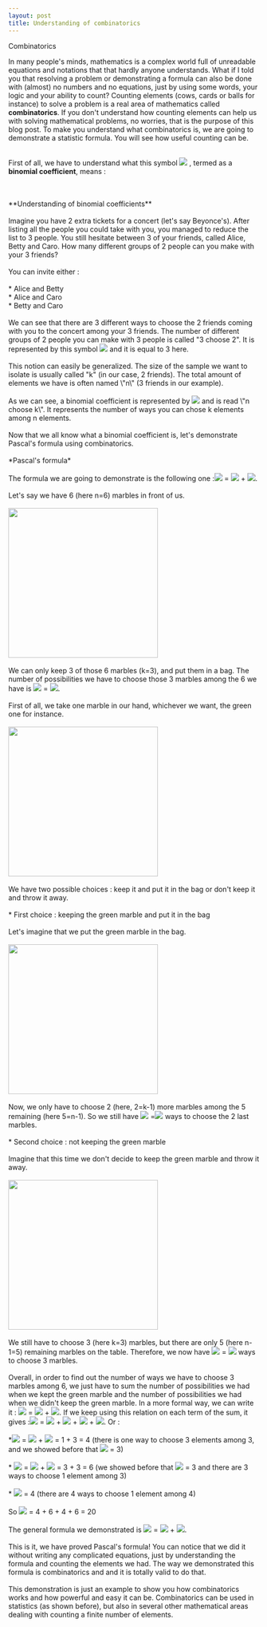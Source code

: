 ```yaml
---
layout: post
title: Understanding of combinatorics
---
```


Combinatorics

 In many people's minds, mathematics is a complex world full of unreadable equations and notations that that hardly anyone understands. What if I told you that resolving a problem or demonstrating a formula can also be done with (almost) no numbers and no equations, just by using some words, your logic and your ability to count? Counting elements (cows, cards or balls for instance) to solve a problem is a real area of mathematics called **combinatorics**. If you don't understand how counting elements can help us with solving mathematical problems, no worries, that is the purpose of this blog post. To make you understand what combinatorics is, we are going to demonstrate a statistic formula. You will see how useful counting can be.
 <br>
 <br>
 
 
First of all, we have to understand what this symbol <img src="http://latex.codecogs.com/svg.latex?{n}\choose{k}" border="0"/> , termed as a **binomial coefficient**, means :  
   
   <br>
 <br>
    **Understanding of binomial coefficients**
 <br>
 <br>
    Imagine you have 2 extra tickets for a concert (let's say Beyonce's). After listing all the people you could take with you, you managed to reduce the list to 3 people. You still hesitate between 3 of your friends, called Alice, Betty and Caro. How many different groups of 2 people can you make with your 3 friends?
 <br>
 <br>
    You can invite either :
 <br>
 <br>
    * Alice and Betty
     <br>
    * Alice and Caro 
     <br>
    * Betty and Caro
 <br>
 <br>
    We can see that there are 3 different ways to choose the 2 friends coming with you to the concert among your 3 friends. The number of different groups of 2 people you can make with 3 people is  called "3 choose 2". It is represented by this symbol <img src="http://latex.codecogs.com/svg.latex?{3}\choose{2}" border="0"/> and it is equal to 3 here.
 <br>
 <br>
    This notion can easily be generalized. The size of the sample we want to isolate is usually called "k" (in our case, 2 friends). The total amount of elements we have is often named \"n\" (3 friends in our example).
 <br>
 <br>
    As we can see, a binomial coefficient is represented by <img src="http://latex.codecogs.com/svg.latex?{n}\choose{k}" border="0"/> and is read \"n choose k\". It represents the number of ways you can chose k elements among n elements.
 <br>
 <br>
    Now that we all know what a binomial coefficient is, let's demonstrate Pascal's formula using combinatorics.
    <br>
 <br>
    *Pascal's formula*
 <br>
 <br>
    The formula we are going to demonstrate is the following one :<img src="http://latex.codecogs.com/svg.latex?{n}\choose{k}" border="0"/> = <img src="http://latex.codecogs.com/svg.latex?{n-1}\choose{k}" border="0"/> + <img src="http://latex.codecogs.com/svg.latex?{n-1}\choose{k-1}" border="0"/>.
 <br>
 <br>
    Let's say we have 6 (here n=6) marbles in front of us.
  <br>
 <br>
    <img src="https://github.ubc.ca/MDS-2019-20/DSCI_542_lab2_chahma/blob/master/Pictures/6%20circles%20beginning.JPG?raw=true\" width= "300px">

    
 <br>
 <br>
    We can only keep 3 of those 6 marbles (k=3), and put them in a bag. The number of possibilities we have to choose those 3 marbles among the 6 we have is <img src="http://latex.codecogs.com/svg.latex?{6}\choose{3}" border="0"/> = <img src="http://latex.codecogs.com/svg.latex?{n}\choose{k}" border="0"/>. 
 <br>
 <br>
    First of all, we take one marble in our hand, whichever we want, the green one for instance.
 <br>
 <br>
    <img src="https://github.ubc.ca/MDS-2019-20/DSCI_542_lab2_chahma/blob/master/Pictures/choose%20one%20marble.JPG?raw=true\" width="300px">
   <br>
 <br>
    We have two possible choices : keep it and put it in the bag or don't keep it and throw it away.
  <br>
 <br>
    * First choice : keeping the green marble and put it in the bag
     <br>
 <br>
    Let's imagine that we put the green marble in the bag.
    <br>
 <br>
    <img src="https://github.ubc.ca/MDS-2019-20/DSCI_542_lab2_chahma/blob/master/Pictures/marble%20kept.JPG?raw=true\" width="300px">
  <br>
 <br>
   Now, we only have to choose 2 (here, 2=k-1) more marbles among the 5 remaining (here 5=n-1). So we still have <img src="http://latex.codecogs.com/svg.latex?{5}\choose{2}" border="0"/> =<img src="http://latex.codecogs.com/svg.latex?{n-1}\choose{k-1}" border="0"/> ways to choose the 2 last marbles. 
     <br>
 <br>
    * Second choice : not keeping the green marble
    <br>
 <br>
    Imagine that this time we don't decide to keep the green marble and throw it away.
    <br>
 <br>
    <img src="https://github.ubc.ca/MDS-2019-20/DSCI_542_lab2_chahma/blob/master/Pictures/Marble%20not%20kept.JPG?raw=true\" width="300px"/>
 <br>
 <br>
    We still have to choose 3 (here k=3) marbles, but there are only 5 (here n-1=5) remaining marbles on the table. Therefore, we now have <img src="http://latex.codecogs.com/svg.latex?{5}\choose{3}" border="0"/> = <img src="http://latex.codecogs.com/svg.latex?{n-1}\choose{k}" border="0"/> ways to choose 3 marbles.
    
 <br>
 <br>
    Overall, in order to find out the number of ways we have to choose 3 marbles among 6, we just have to sum the number of possibilities we had when we kept the green marble and the number of possibilities we had when we didn't keep the green marble. In a more formal way, we can write it : <img src="http://latex.codecogs.com/svg.latex?{6}\choose{3}" border="0"/> = <img src="http://latex.codecogs.com/svg.latex?{5}\choose{3}" border="0"/> + <img src="http://latex.codecogs.com/svg.latex?{5}\choose{2}" border="0"/>. If we keep using this relation on each term of the sum, it gives :<img src="http://latex.codecogs.com/svg.latex?{6}\choose{3}" border="0"/> = <img src="http://latex.codecogs.com/svg.latex?{4}\choose{3}" border="0"/> + <img src="http://latex.codecogs.com/svg.latex?{4}\choose{2}" border="0"/> + <img src="http://latex.codecogs.com/svg.latex?{4}\choose{1}" border="0"/> + <img src="http://latex.codecogs.com/svg.latex?{4}\choose{2}" border="0"/>. Or :
   <br>
 <br>
    *<img src="http://latex.codecogs.com/svg.latex?{4}\choose{3}" border="0"/> = <img src="http://latex.codecogs.com/svg.latex?{3}\choose{3}" border="0"/> + <img src="http://latex.codecogs.com/svg.latex?{3}\choose{2}" border="0"/> = 1 + 3 = 4 (there is one way to choose 3 elements among 3, and we showed before that <img src="http://latex.codecogs.com/svg.latex?{3}\choose{2}" border="0"/> = 3)
     <br>
 <br>
    * <img src="http://latex.codecogs.com/svg.latex?{4}\choose{2}" border="0"/> = <img src="http://latex.codecogs.com/svg.latex?{3}\choose{3}" border="0"/> + <img src="http://latex.codecogs.com/svg.latex?{3}\choose{1}" border="0"/> = 3 + 3 = 6 (we showed before that <img src="http://latex.codecogs.com/svg.latex?{3}\choose{2}" border="0"/> = 3 and there are 3 ways to choose 1 element among 3)
     <br>
 <br>
    * <img src="http://latex.codecogs.com/svg.latex?{4}\choose{1}" border="0"/> = 4 (there are 4 ways to choose 1 element among 4) 
    <br>
 <br>
    So <img src="http://latex.codecogs.com/svg.latex?{6}\choose{3}" border="0"/> = 4 + 6 + 4 + 6 = 20 
   <br>
 <br>
    The general formula we demonstrated is <img src="http://latex.codecogs.com/svg.latex?{n}\choose{k}" border="0"/> = <img src="http://latex.codecogs.com/svg.latex?{n-1}\choose{k-1}" border="0"/> + <img src="http://latex.codecogs.com/svg.latex?{n-1}\choose{k}" border="0"/>.
     <br>
 <br>
    This is it, we have proved Pascal's formula! You can notice that we did it without writing any complicated equations, just by understanding the formula and counting the elements we had. The way we demonstrated this formula is combinatorics and and it is totally valid to do that. 
    <br>
 <br>
    This demonstration is just an example to show you how combinatorics works and how powerful and easy it can be. Combinatorics can be used in statistics (as shown before), but also in several other mathematical areas dealing with counting a finite number of elements. 